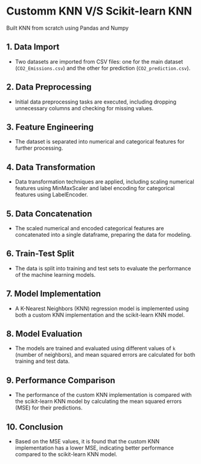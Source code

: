 # Customm KNN V/S Scikit-learn KNN
Built KNN from scratch using Pandas and Numpy

## 1. Data Import
- Two datasets are imported from CSV files: one for the main dataset (`CO2_Emissions.csv`) and the other for prediction (`CO2_prediction.csv`).

## 2. Data Preprocessing
- Initial data preprocessing tasks are executed, including dropping unnecessary columns and checking for missing values.

## 3. Feature Engineering
- The dataset is separated into numerical and categorical features for further processing.

## 4. Data Transformation
- Data transformation techniques are applied, including scaling numerical features using MinMaxScaler and label encoding for categorical features using LabelEncoder.

## 5. Data Concatenation
- The scaled numerical and encoded categorical features are concatenated into a single dataframe, preparing the data for modeling.

## 6. Train-Test Split
- The data is split into training and test sets to evaluate the performance of the machine learning models.

## 7. Model Implementation
- A K-Nearest Neighbors (KNN) regression model is implemented using both a custom KNN implementation and the scikit-learn KNN model.

## 8. Model Evaluation
- The models are trained and evaluated using different values of `k` (number of neighbors), and mean squared errors are calculated for both training and test data.

## 9. Performance Comparison
- The performance of the custom KNN implementation is compared with the scikit-learn KNN model by calculating the mean squared errors (MSE) for their predictions.

## 10. Conclusion
- Based on the MSE values, it is found that the custom KNN implementation has a lower MSE, indicating better performance compared to the scikit-learn KNN model.

